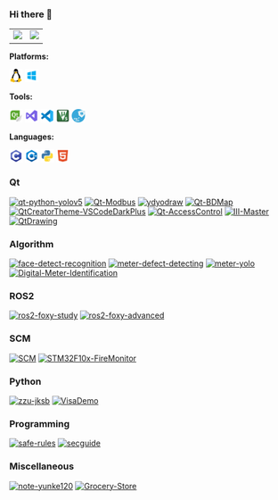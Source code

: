 ### Hi there 👋

<!--
**yunke120/yunke120** is a ✨ _special_ ✨ repository because its `README.md` (this file) appears on your GitHub profile.

Here are some ideas to get you started:

- 🔭 I’m currently working on ...
- 🌱 I’m currently learning ...
- 👯 I’m looking to collaborate on ...
- 🤔 I’m looking for help with ...
- 💬 Ask me about ...
- 📫 How to reach me: ...
- 😄 Pronouns: ...
- ⚡ Fun fact: ....
-->

<table><tr>
<td><img src="https://github-readme-stats.vercel.app/api?username=yunke120&show_icons=true&theme=radical&count_private=true" width="400"/></td>
<td><img src="https://github-readme-stats.vercel.app/api/top-langs/?username=yunke120&theme=radical&layout=compact" width="337"/></td>
</tr></table>


**Platforms:**

<code><img src="figures/linux.svg" width="24"/></code> <code><img src="figures/Windows.svg" width="24"/></code> 

**Tools:**

<code><img src="figures/qtcreator.svg" width="24"/></code> <code><img src="figures/vs.svg" width="24"/></code> <code><img src="figures/vscode.svg" width="24"/></code> <code><img src="figures/Keil5.svg" width="24"/></code> <code><img src="figures/stm32cubemx.svg" width="24"/></code> 

**Languages:**

<code><img src="figures/c.svg" width="24"/></code> <code><img src="figures/c++.svg" width="24"/></code> <code><img src="figures/python.svg" width="24"/></code> <code><img src="figures/HTML5.svg" width="24"/></code> 

### Qt

[![qt-python-yolov5](https://github-readme-stats.vercel.app/api/pin/?username=yunke120&repo=qt-python-yolov5)](https://github.com/yunke120/qt-python-yolov5)
[![Qt-Modbus](https://github-readme-stats.vercel.app/api/pin/?username=yunke120&repo=Qt-Modbus)](https://github.com/yunke120/Qt-Modbus)
[![ydyodraw](https://github-readme-stats.vercel.app/api/pin/?username=yunke120&repo=ydyodraw)](https://github.com/yunke120/ydyodraw)
[![Qt-BDMap](https://github-readme-stats.vercel.app/api/pin/?username=yunke120&repo=Qt-BDMap)](https://github.com/yunke120/Qt-BDMap)
[![QtCreatorTheme-VSCodeDarkPlus](https://github-readme-stats.vercel.app/api/pin/?username=yunke120&repo=QtCreatorTheme-VSCodeDarkPlus)](https://github.com/yunke120/QtCreatorTheme-VSCodeDarkPlus)
[![Qt-AccessControl](https://github-readme-stats.vercel.app/api/pin/?username=yunke120&repo=Qt-AccessControl)](https://github.com/yunke120/Qt-AccessControl)
[![III-Master](https://github-readme-stats.vercel.app/api/pin/?username=yunke120&repo=III-Master)](https://github.com/yunke120/III-Master)
[![QtDrawing](https://github-readme-stats.vercel.app/api/pin/?username=yunke120&repo=QtDrawing)](https://github.com/yunke120/QtDrawing)

### Algorithm
[![face-detect-recognition](https://github-readme-stats.vercel.app/api/pin/?username=yunke120&repo=face-detect-recognition)](https://github.com/yunke120/face-detect-recognition)
[![meter-defect-detecting](https://github-readme-stats.vercel.app/api/pin/?username=yunke120&repo=meter-defect-detecting)](https://github.com/yunke120/meter-defect-detecting)
[![meter-yolo](https://github-readme-stats.vercel.app/api/pin/?username=yunke120&repo=meter-yolo)](https://github.com/yunke120/meter-yolo)
[![Digital-Meter-Identification](https://github-readme-stats.vercel.app/api/pin/?username=yunke120&repo=Digital-Meter-Identification)](https://github.com/yunke120/Digital-Meter-Identification)

### ROS2
[![ros2-foxy-study](https://github-readme-stats.vercel.app/api/pin/?username=yunke120&repo=ros2-foxy-study)](https://github.com/yunke120/ros2-foxy-study)
[![ros2-foxy-advanced](https://github-readme-stats.vercel.app/api/pin/?username=yunke120&repo=ros2-foxy-advanced)](https://github.com/yunke120/ros2-foxy-advanced)
### SCM
[![SCM](https://github-readme-stats.vercel.app/api/pin/?username=yunke120&repo=SCM)](https://github.com/yunke120/SCM)
[![STM32F10x-FireMonitor](https://github-readme-stats.vercel.app/api/pin/?username=yunke120&repo=STM32F10x-FireMonitor)](https://github.com/yunke120/STM32F10x-FireMonitor)
### Python
[![zzu-jksb](https://github-readme-stats.vercel.app/api/pin/?username=yunke120&repo=zzu-jksb)](https://github.com/yunke120/zzu-jksb)
[![VisaDemo](https://github-readme-stats.vercel.app/api/pin/?username=yunke120&repo=VisaDemo)](https://github.com/yunke120/VisaDemo)
### Programming
[![safe-rules](https://github-readme-stats.vercel.app/api/pin/?username=yunke120&repo=safe-rules)](https://github.com/yunke120/safe-rules)
[![secguide](https://github-readme-stats.vercel.app/api/pin/?username=yunke120&repo=secguide)](https://github.com/yunke120/secguide)
### Miscellaneous
[![note-yunke120](https://github-readme-stats.vercel.app/api/pin/?username=yunke120&repo=note-yunke120)](https://github.com/yunke120/note-yunke120)
[![Grocery-Store](https://github-readme-stats.vercel.app/api/pin/?username=yunke120&repo=Grocery-Store)](https://github.com/yunke120/Grocery-Store)

